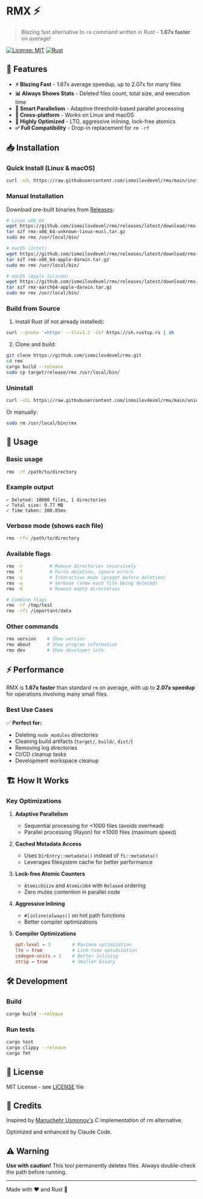 # RMX ⚡

> Blazing fast alternative to `rm` command written in Rust - **1.67x faster** on average!

[![License: MIT](https://img.shields.io/badge/License-MIT-blue.svg)](https://opensource.org/licenses/MIT)
[![Rust](https://img.shields.io/badge/rust-1.85+-orange.svg)](https://www.rust-lang.org)

## 🚀 Features

- **⚡ Blazing Fast** - 1.67x average speedup, up to 2.07x for many files
- **📊 Always Shows Stats** - Deleted files count, total size, and execution time
- **🔄 Smart Parallelism** - Adaptive threshold-based parallel processing
- **🎯 Cross-platform** - Works on Linux and macOS
- **💪 Highly Optimized** - LTO, aggressive inlining, lock-free atomics
- **✅ Full Compatibility** - Drop-in replacement for `rm -rf`

## 📥 Installation

### Quick Install (Linux & macOS)

```bash
curl -sSL https://raw.githubusercontent.com/ismoilovdevml/rmx/main/install.sh | bash
```

### Manual Installation

Download pre-built binaries from [Releases](https://github.com/ismoilovdevml/rmx/releases/latest):

```bash
# Linux x86_64
wget https://github.com/ismoilovdevml/rmx/releases/latest/download/rmx-x86_64-unknown-linux-musl.tar.gz
tar xzf rmx-x86_64-unknown-linux-musl.tar.gz
sudo mv rmx /usr/local/bin/

# macOS (Intel)
wget https://github.com/ismoilovdevml/rmx/releases/latest/download/rmx-x86_64-apple-darwin.tar.gz
tar xzf rmx-x86_64-apple-darwin.tar.gz
sudo mv rmx /usr/local/bin/

# macOS (Apple Silicon)
wget https://github.com/ismoilovdevml/rmx/releases/latest/download/rmx-aarch64-apple-darwin.tar.gz
tar xzf rmx-aarch64-apple-darwin.tar.gz
sudo mv rmx /usr/local/bin/
```

### Build from Source

1. Install Rust (if not already installed):
```bash
curl --proto '=https' --tlsv1.2 -sSf https://sh.rustup.rs | sh
```

2. Clone and build:
```bash
git clone https://github.com/ismoilovdevml/rmx.git
cd rmx
cargo build --release
sudo cp target/release/rmx /usr/local/bin/
```

### Uninstall

```bash
curl -sSL https://raw.githubusercontent.com/ismoilovdevml/rmx/main/uninstall.sh | bash
```

Or manually:
```bash
sudo rm /usr/local/bin/rmx
```

## 🎯 Usage

### Basic usage
```bash
rmx -rf /path/to/directory
```

### Example output
```
✓ Deleted: 10000 files, 1 directories
✓ Total size: 9.77 MB
✓ Time taken: 300.85ms
```

### Verbose mode (shows each file)
```bash
rmx -rfv /path/to/directory
```

### Available flags
```bash
rmx -r          # Remove directories recursively
rmx -f          # Force deletion, ignore errors
rmx -i          # Interactive mode (prompt before deletion)
rmx -v          # Verbose (show each file being deleted)
rmx -d          # Remove empty directories

# Combine flags
rmx -rf /tmp/test
rmx -rfi /important/data
```

### Other commands
```bash
rmx version    # Show version
rmx about      # Show program information
rmx dev        # Show developer info
```

## ⚡ Performance

RMX is **1.67x faster** than standard `rm` on average, with up to **2.07x speedup** for operations involving many small files.

### Best Use Cases

✅ **Perfect for:**
- Deleting `node_modules` directories
- Cleaning build artifacts (`target/`, `build/`, `dist/`)
- Removing log directories
- CI/CD cleanup tasks
- Development workspace cleanup

## 🏗️ How It Works

### Key Optimizations

1. **Adaptive Parallelism**
   - Sequential processing for <1000 files (avoids overhead)
   - Parallel processing (Rayon) for ≥1000 files (maximum speed)

2. **Cached Metadata Access**
   - Uses `DirEntry::metadata()` instead of `fs::metadata()`
   - Leverages filesystem cache for better performance

3. **Lock-free Atomic Counters**
   - `AtomicUsize` and `AtomicU64` with `Relaxed` ordering
   - Zero mutex contention in parallel code

4. **Aggressive Inlining**
   - `#[inline(always)]` on hot path functions
   - Better compiler optimizations

5. **Compiler Optimizations**
   ```toml
   opt-level = 3        # Maximum optimization
   lto = true           # Link-time optimization
   codegen-units = 1    # Better inlining
   strip = true         # Smaller binary
   ```

## 🛠️ Development

### Build
```bash
cargo build --release
```

### Run tests
```bash
cargo test
cargo clippy --release
cargo fmt
```

## 📝 License

MIT License - see [LICENSE](LICENSE) file

## 🙏 Credits

Inspired by [Manuchehr Usmonov's](https://github.com/yetimdasturchi) C implementation of rm alternative.

Optimized and enhanced by Claude Code.

## ⚠️ Warning

**Use with caution!** This tool permanently deletes files. Always double-check the path before running.

---

Made with ❤️ and Rust 🦀
